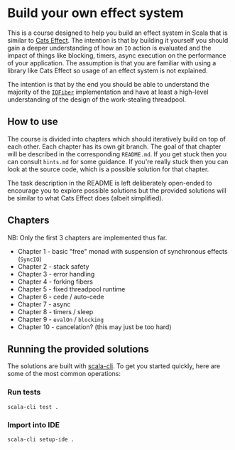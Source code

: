 # Build your own effect system

This is a course designed to help you build an effect system in Scala that is
similar to [Cats Effect](https://typelevel.org/cats-effect/). The intention is
that by building it yourself you should gain a deeper understanding of how an
`IO` action is evaluated and the impact of things like blocking, timers, async
execution on the performance of your application. The assumption is that you
are familiar with using a library like Cats Effect so usage of an effect system
is not explained.

The intention is that by the end you should be able to understand the majority
of the
[`IOFiber`](https://github.com/typelevel/cats-effect/blob/series/3.x/core/shared/src/main/scala/cats/effect/IOFiber.scala)
implementation and have at least a high-level understanding of the design of
the work-stealing threadpool.

## How to use

The course is divided into chapters which should iteratively build on top of
each other. Each chapter has its own git branch. The goal of that chapter will
be described in the corresponding `README.md`. If you get stuck then you can
consult `hints.md` for some guidance. If you're really stuck then you can look
at the source code, which is a possible solution for that chapter.

The task description in the README is left deliberately open-ended to encourage
you to explore possible solutions but the provided solutions will be similar to
what Cats Effect does (albeit simplified).

## Chapters

NB: Only the first 3 chapters are implemented thus far.

* Chapter 1 - basic "free" monad with suspension of synchronous effects (`SyncIO`)
* Chapter 2 - stack safety
* Chapter 3 - error handling
* Chapter 4 - forking fibers
* Chapter 5 - fixed threadpool runtime
* Chapter 6 - cede / auto-cede
* Chapter 7 - async
* Chapter 8 - timers / sleep
* Chapter 9 - `evalOn` / `blocking`
* Chapter 10 - cancelation? (this may just be too hard)

## Running the provided solutions

The solutions are built with [scala-cli](https://scala-cli.virtuslab.org). To
get you started quickly, here are some of the most common operations:

### Run tests

`scala-cli test .`

### Import into IDE

`scala-cli setup-ide .`
